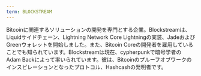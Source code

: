 ```yaml
---
term: BLOCKSTREAM
---
```


Bitcoinに関連するソリューションの開発を専門とする企業。Blockstreamは、Liquidサイドチェーン、Lightning Network Core Lightningの実装、JadeおよびGreenウォレットを開始しました。また、Bitcoin Coreの開発者を雇用していることでも知られています。Blockstreamは現在、cypherpunkで暗号学者のAdam Backによって率いられています。彼は、Bitcoinのプルーフオブワークのインスピレーションとなったプロトコル、Hashcashの発明者です。